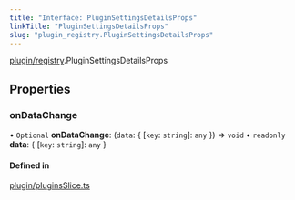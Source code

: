 ```yaml
---
title: "Interface: PluginSettingsDetailsProps"
linkTitle: "PluginSettingsDetailsProps"
slug: "plugin_registry.PluginSettingsDetailsProps"
---
```


[plugin/registry](../modules/plugin_registry.md).PluginSettingsDetailsProps

## Properties

### onDataChange

• `Optional` **onDataChange**: (`data`: { [`key`: `string`]: `any` }) => `void`
• `readonly` **data**: { [`key`: `string`]: `any` }

#### Defined in
[plugin/pluginsSlice.ts](https://github.com/headlamp-k8s/headlamp/blob/main/frontend/src/plugin/pluginsSlice.ts#L7)

